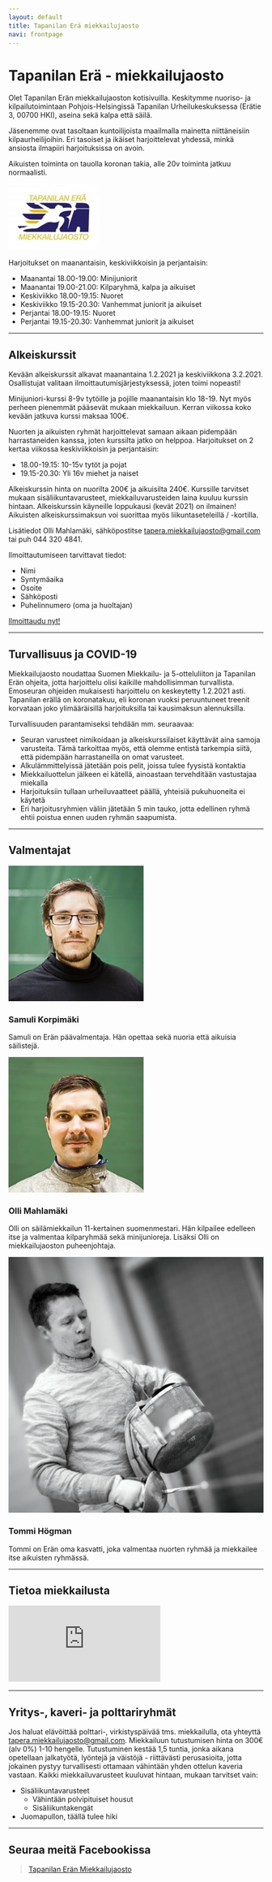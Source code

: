 ```yaml
---
layout: default
title: Tapanilan Erä miekkailujaosto
navi: frontpage
---
```


# Tapanilan Erä - miekkailujaosto

Olet Tapanilan Erän miekkailujaoston kotisivuilla. Keskitymme nuoriso- ja kilpailutoimintaan Pohjois-Helsingissä Tapanilan Urheilukeskuksessa (Erätie 3, 00700 HKI), aseina sekä kalpa että säilä.

Jäsenemme ovat tasoltaan kuntoilijoista maailmalla mainetta niittäneisiin kilpaurheilijoihin. Eri tasoiset ja ikäiset harjoittelevat yhdessä, minkä ansiosta ilmapiiri harjoituksissa on avoin.

<p class="warning">Aikuisten toiminta on tauolla koronan takia, alle 20v toiminta jatkuu normaalisti.</p>

<img id="logo" src="img/logo_era.jpg">

Harjoitukset on maanantaisin, keskiviikkoisin ja perjantaisin:

- Maanantai 18.00-19.00: Minijuniorit
- Maanantai 19.00-21.00: Kilparyhmä, kalpa ja aikuiset
- Keskiviikko 18.00-19.15: Nuoret
- Keskiviikko 19.15-20.30: Vanhemmat juniorit ja aikuiset
- Perjantai 18.00-19.15: Nuoret
- Perjantai 19.15-20.30: Vanhemmat juniorit ja aikuiset

<hr>

## Alkeiskurssit

Kevään alkeiskurssit alkavat maanantaina 1.2.2021 ja keskiviikkona 3.2.2021. Osallistujat valitaan ilmoittautumisjärjestyksessä, joten toimi nopeasti!

Minijuniori-kurssi 8-9v tytöille ja pojille maanantaisin klo 18-19. Nyt myös perheen pienemmät pääsevät mukaan miekkailuun. Kerran viikossa koko kevään jatkuva kurssi maksaa 100€.

Nuorten ja aikuisten ryhmät harjoittelevat samaan aikaan pidempään harrastaneiden kanssa, joten kurssilta jatko on helppoa. Harjoitukset on 2 kertaa viikossa keskiviikkoisin ja perjantaisin:

- 18.00-19.15: 10-15v tytöt ja pojat
- 19.15-20.30: Yli 16v miehet ja naiset

Alkeiskurssin hinta on nuorilta 200€ ja aikuisilta 240€. Kurssille tarvitset mukaan sisäliikuntavarusteet, miekkailuvarusteiden laina kuuluu kurssin hintaan. Alkeiskurssin käyneille loppukausi (kevät 2021) on ilmainen! Aikuisten alkeiskurssimaksun voi suorittaa myös liikuntaseteleillä / -kortilla.

Lisätiedot Olli Mahlamäki, sähköpostitse [tapera.miekkailujaosto@gmail.com](mailto:tapera.miekkailujaosto@gmail.com) tai puh 044 320 4841.

Ilmoittautumiseen tarvittavat tiedot:

- Nimi
- Syntymäaika
- Osoite
- Sähköposti
- Puhelinnumero (oma ja huoltajan)

<a href="https://forms.gle/oHj6ADjTMHyqFgvi8" class="register-button" role="button">Ilmoittaudu nyt!</a>

<hr>

## Turvallisuus ja COVID-19

Miekkailujaosto noudattaa Suomen Miekkailu- ja 5-otteluliiton ja Tapanilan Erän ohjeita, jotta harjoittelu olisi kaikille mahdollisimman turvallista.
Emoseuran ohjeiden mukaisesti harjoittelu on keskeytetty 1.2.2021 asti. Tapanilan erällä on koronatakuu, eli koronan vuoksi peruuntuneet treenit korvataan
joko ylimääräisillä harjoituksilla tai kausimaksun alennuksilla.

Turvallisuuden parantamiseksi tehdään mm. seuraavaa:

- Seuran varusteet nimikoidaan ja alkeiskurssilaiset käyttävät aina samoja varusteita. Tämä tarkoittaa myös, että olemme entistä tarkempia siitä, että pidempään harrastaneilla on omat varusteet.
- Alkulämmittelyissä jätetään pois pelit, joissa tulee fyysistä kontaktia
- Miekkailuottelun jälkeen ei kätellä, ainoastaan tervehditään vastustajaa miekalla
- Harjoituksiin tullaan urheiluvaatteet päällä, yhteisiä pukuhuoneita ei käytetä
- Eri harjoitusryhmien väliin jätetään 5 min tauko, jotta edellinen ryhmä ehtii poistua ennen uuden ryhmän saapumista.

<hr>

## Valmentajat

<div class="coach">
    <img src="img/samuli.jpg">
    <h3>Samuli Korpimäki</h3>

Samuli on Erän päävalmentaja. Hän opettaa sekä nuoria että aikuisia säilistejä.

</div>

<div class="coach">
    <img src="img/olli.jpg">
    <h3>Olli Mahlamäki</h3>

Olli on säilämiekkailun 11-kertainen suomenmestari. Hän kilpailee edelleen itse ja valmentaa kilparyhmää sekä minijunioreja. Lisäksi Olli on miekkailujaoston puheenjohtaja.

</div>

<div class="coach">
    <img src="img/tommi.jpg">
    <h3>Tommi Högman</h3>

Tommi on Erän oma kasvatti, joka valmentaa nuorten ryhmää ja miekkailee itse aikuisten ryhmässä.

</div>

<hr>

## Tietoa miekkailusta

<div class="youtube">
    <iframe src="https://www.youtube.com/embed/nFLRsasWPwo" frameborder="0" allow="accelerometer; autoplay; encrypted-media; gyroscope; picture-in-picture fullscreen" allowfullscreen></iframe>
</div>

<hr>

## Yritys-, kaveri- ja polttariryhmät

Jos haluat elävöittää polttari-, virkistyspäivää tms. miekkailulla, ota yhteyttä [tapera.miekkailujaosto@gmail.com](mailto:tapera.miekkailujaosto@gmail.com). Miekkailuun tutustumisen hinta on 300€ (alv 0%) 1-10 hengelle. Tutustuminen kestää 1,5 tuntia, jonka aikana opetellaan jalkatyötä, lyöntejä ja väistöjä - riittävästi perusasioita, jotta jokainen pystyy turvallisesti ottamaan vähintään yhden ottelun kaveria vastaan. Kaikki miekkailuvarusteet kuuluvat hintaan, mukaan tarvitset vain:

- Sisäliikuntavarusteet
  - Vähintään polvipituiset housut
  - Sisäliikuntakengät
- Juomapullon, täällä tulee hiki

<hr>

## Seuraa meitä Facebookissa

<div id="fb-root"></div>
<script>(function(d, s, id) {
  var js, fjs = d.getElementsByTagName(s)[0];
  if (d.getElementById(id)) return;
  js = d.createElement(s); js.id = id;
  js.src = "//connect.facebook.net/fi_FI/sdk.js#xfbml=1&version=v2.5&appId=1374730552759931";
  fjs.parentNode.insertBefore(js, fjs);
}(document, 'script', 'facebook-jssdk'));</script>

<div class="fb-page" data-href="https://www.facebook.com/eramiekkailu" data-tabs="timeline" data-width="500" data-height="750" data-small-header="false" data-adapt-container-width="true" data-hide-cover="false" data-show-facepile="true"><div class="fb-xfbml-parse-ignore"><blockquote cite="https://www.facebook.com/eramiekkailu"><a href="https://www.facebook.com/eramiekkailu">Tapanilan Erän Miekkailujaosto</a></blockquote></div></div>

